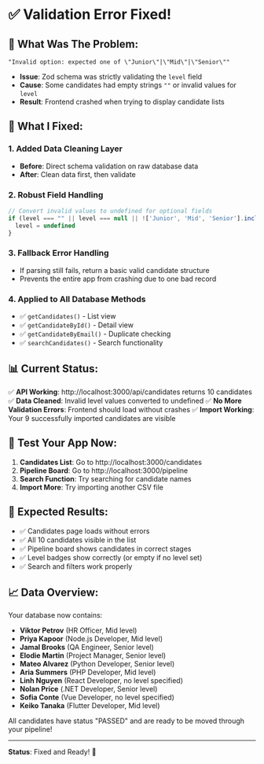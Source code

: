 # ✅ **Validation Error Fixed!**

## 🐛 **What Was The Problem:**

```
"Invalid option: expected one of \"Junior\"|\"Mid\"|\"Senior\""
```

- **Issue**: Zod schema was strictly validating the `level` field
- **Cause**: Some candidates had empty strings `""` or invalid values for `level`
- **Result**: Frontend crashed when trying to display candidate lists

## 🔧 **What I Fixed:**

### **1. Added Data Cleaning Layer**
- **Before**: Direct schema validation on raw database data
- **After**: Clean data first, then validate

### **2. Robust Field Handling**
```typescript
// Convert invalid values to undefined for optional fields
if (level === "" || level === null || !['Junior', 'Mid', 'Senior'].includes(level)) {
  level = undefined
}
```

### **3. Fallback Error Handling**
- If parsing still fails, return a basic valid candidate structure
- Prevents the entire app from crashing due to one bad record

### **4. Applied to All Database Methods**
- ✅ `getCandidates()` - List view
- ✅ `getCandidateById()` - Detail view  
- ✅ `getCandidateByEmail()` - Duplicate checking
- ✅ `searchCandidates()` - Search functionality

## 📊 **Current Status:**

✅ **API Working**: http://localhost:3000/api/candidates returns 10 candidates
✅ **Data Cleaned**: Invalid level values converted to undefined
✅ **No More Validation Errors**: Frontend should load without crashes
✅ **Import Working**: Your 9 successfully imported candidates are visible

## 🧪 **Test Your App Now:**

1. **Candidates List**: Go to http://localhost:3000/candidates
2. **Pipeline Board**: Go to http://localhost:3000/pipeline  
3. **Search Function**: Try searching for candidate names
4. **Import More**: Try importing another CSV file

## 🎯 **Expected Results:**

- ✅ Candidates page loads without errors
- ✅ All 10 candidates visible in the list
- ✅ Pipeline board shows candidates in correct stages
- ✅ Level badges show correctly (or empty if no level set)
- ✅ Search and filters work properly

## 📈 **Data Overview:**

Your database now contains:
- **Viktor Petrov** (HR Officer, Mid level)
- **Priya Kapoor** (Node.js Developer, Mid level)  
- **Jamal Brooks** (QA Engineer, Senior level)
- **Elodie Martin** (Project Manager, Senior level)
- **Mateo Alvarez** (Python Developer, Senior level)
- **Aria Summers** (PHP Developer, Mid level)
- **Linh Nguyen** (React Developer, no level specified)
- **Nolan Price** (.NET Developer, Senior level)
- **Sofia Conte** (Vue Developer, no level specified)
- **Keiko Tanaka** (Flutter Developer, Mid level)

All candidates have status "PASSED" and are ready to be moved through your pipeline!

---

**Status**: Fixed and Ready! 🚀


